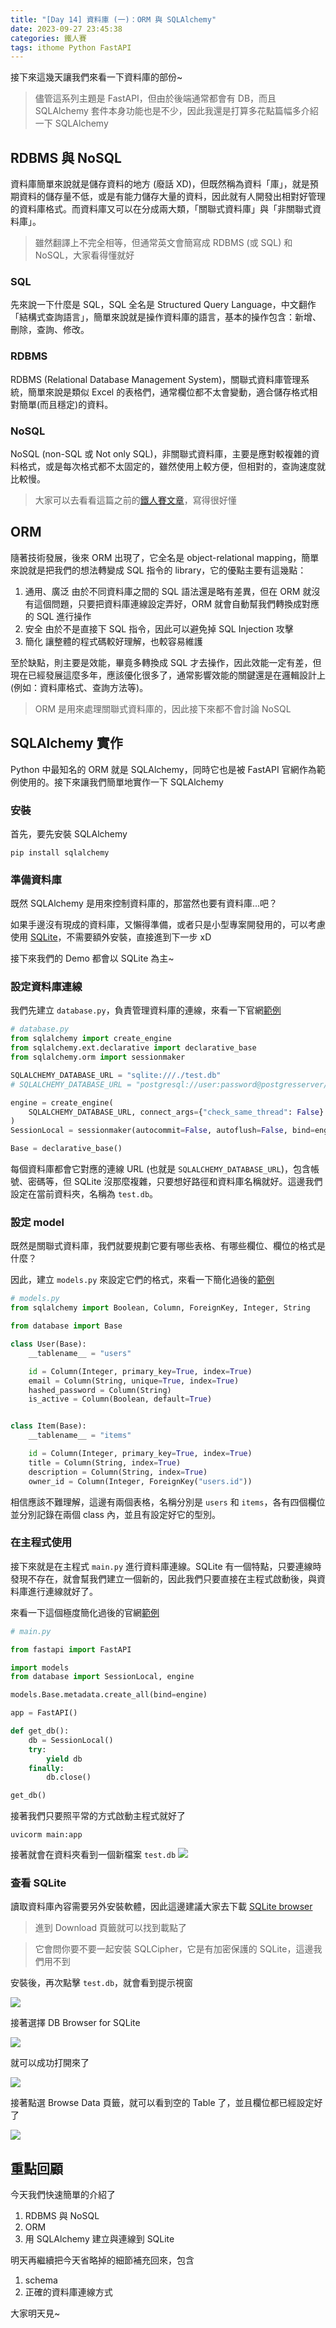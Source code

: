 ```yaml
---
title: "[Day 14] 資料庫 (一)：ORM 與 SQLAlchemy"
date: 2023-09-27 23:45:38
categories: 鐵人賽
tags: ithome Python FastAPI
---
```

接下來這幾天讓我們來看一下資料庫的部份~

> 儘管這系列主題是 FastAPI，但由於後端通常都會有 DB，而且 SQLAlchemy 套件本身功能也是不少，因此我還是打算多花點篇幅多介紹一下 SQLAlchemy
<!-- more -->

## RDBMS 與 NoSQL
資料庫簡單來說就是儲存資料的地方 (廢話 XD)，但既然稱為資料「庫」，就是預期資料的儲存量不低，或是有能力儲存大量的資料，因此就有人開發出相對好管理的資料庫格式。而資料庫又可以在分成兩大類，「關聯式資料庫」與「非關聯式資料庫」。

> 雖然翻譯上不完全相等，但通常英文會簡寫成 RDBMS (或 SQL) 和 NoSQL，大家看得懂就好

### SQL
先來說一下什麼是 SQL，SQL 全名是 Structured Query Language，中文翻作「結構式查詢語言」，簡單來說就是操作資料庫的語言，基本的操作包含：新增、刪除，查詢、修改。

### RDBMS
RDBMS (Relational Database Management System)，關聯式資料庫管理系統，簡單來說是類似 Excel 的表格們，通常欄位都不太會變動，適合儲存格式相對簡單(而且穩定)的資料。

### NoSQL
NoSQL (non-SQL 或 Not only SQL)，非關聯式資料庫，主要是應對較複雜的資料格式，或是每次格式都不太固定的，雖然使用上較方便，但相對的，查詢速度就比較慢。

> 大家可以去看看這篇之前的[鐵人賽文章](https://ithelp.ithome.com.tw/articles/10187443)，寫得很好懂

## ORM

隨著技術發展，後來 ORM 出現了，它全名是 object-relational mapping，簡單來說就是把我們的想法轉變成 SQL 指令的 library，它的優點主要有這幾點：
1. 通用、廣泛
   由於不同資料庫之間的 SQL 語法還是略有差異，但在 ORM 就沒有這個問題，只要把資料庫連線設定弄好，ORM 就會自動幫我們轉換成對應的 SQL 進行操作
2. 安全
   由於不是直接下 SQL 指令，因此可以避免掉 SQL Injection 攻擊
3. 簡化
   讓整體的程式碼較好理解，也較容易維護

至於缺點，則主要是效能，畢竟多轉換成 SQL 才去操作，因此效能一定有差，但現在已經發展這麼多年，應該優化很多了，通常影響效能的關鍵還是在邏輯設計上 (例如：資料庫格式、查詢方法等)。

> ORM 是用來處理關聯式資料庫的，因此接下來都不會討論 NoSQL

## SQLAlchemy 實作

Python 中最知名的 ORM 就是 SQLAlchemy，同時它也是被 FastAPI 官網作為範例使用的。接下來讓我們簡單地實作一下 SQLAlchemy

### 安裝
首先，要先安裝 SQLAlchemy
```shell
pip install sqlalchemy
```
### 準備資料庫

既然 SQLAlchemy 是用來控制資料庫的，那當然也要有資料庫...吧？

如果手邊沒有現成的資料庫，又懶得準備，或者只是小型專案開發用的，可以考慮使用 [SQLite](https://www.sqlite.org/index.html)，不需要額外安裝，直接進到下一步 xD

接下來我們的 Demo 都會以 SQLite 為主~

### 設定資料庫連線

我們先建立 `database.py`，負責管理資料庫的連線，來看一下官網[範例](https://fastapi.tiangolo.com/tutorial/sql-databases/#create-the-sqlalchemy-parts)
```python
# database.py
from sqlalchemy import create_engine
from sqlalchemy.ext.declarative import declarative_base
from sqlalchemy.orm import sessionmaker

SQLALCHEMY_DATABASE_URL = "sqlite:///./test.db"
# SQLALCHEMY_DATABASE_URL = "postgresql://user:password@postgresserver/db"

engine = create_engine(
    SQLALCHEMY_DATABASE_URL, connect_args={"check_same_thread": False}
)
SessionLocal = sessionmaker(autocommit=False, autoflush=False, bind=engine)

Base = declarative_base()
```

每個資料庫都會它對應的連線 URL (也就是 `SQLALCHEMY_DATABASE_URL`)，包含帳號、密碼等，但 SQLite 沒那麼複雜，只要想好路徑和資料庫名稱就好。這邊我們設定在當前資料夾，名稱為 `test.db`。

### 設定 model
既然是關聯式資料庫，我們就要規劃它要有哪些表格、有哪些欄位、欄位的格式是什麼？

因此，建立 `models.py` 來設定它們的格式，來看一下簡化過後的[範例](https://fastapi.tiangolo.com/tutorial/sql-databases/#create-the-database-models)
 
```python
# models.py
from sqlalchemy import Boolean, Column, ForeignKey, Integer, String

from database import Base

class User(Base):
    __tablename__ = "users"

    id = Column(Integer, primary_key=True, index=True)
    email = Column(String, unique=True, index=True)
    hashed_password = Column(String)
    is_active = Column(Boolean, default=True)


class Item(Base):
    __tablename__ = "items"

    id = Column(Integer, primary_key=True, index=True)
    title = Column(String, index=True)
    description = Column(String, index=True)
    owner_id = Column(Integer, ForeignKey("users.id"))
```

相信應該不難理解，這邊有兩個表格，名稱分別是 `users` 和 `items`，各有四個欄位並分別記錄在兩個 class 內，並且有設定好它的型別。

### 在主程式使用

接下來就是在主程式 `main.py` 進行資料庫連線。SQLite 有一個特點，只要連線時發現不存在，就會幫我們建立一個新的，因此我們只要直接在主程式啟動後，與資料庫進行連線就好了。

來看一下這個極度簡化過後的官網[範例](https://fastapi.tiangolo.com/tutorial/sql-databases/#main-fastapi-app)

```python
# main.py

from fastapi import FastAPI

import models
from database import SessionLocal, engine

models.Base.metadata.create_all(bind=engine)

app = FastAPI()

def get_db():
    db = SessionLocal()
    try:
        yield db
    finally:
        db.close()

get_db()
```

接著我們只要照平常的方式啟動主程式就好了
```shell
uvicorm main:app
```

接著就會在資料夾看到一個新檔案 `test.db`
![](https://firebasestorage.googleapis.com/v0/b/images-7e754.appspot.com/o/ithome%2F14_vscode_1.PNG?alt=media&token=f7a8e466-15c8-46f3-b830-013b342c4d16)

### 查看 SQLite

讀取資料庫內容需要另外安裝軟體，因此這邊建議大家去下載 [SQLite browser](https://sqlitebrowser.org/)

> 進到 Download 頁籤就可以找到載點了

> 它會問你要不要一起安裝 SQLCipher，它是有加密保護的 SQLite，這邊我們用不到

安裝後，再次點擊 `test.db`，就會看到提示視窗

![](https://firebasestorage.googleapis.com/v0/b/images-7e754.appspot.com/o/ithome%2F14_sqlite_3.PNG?alt=media&token=cbb72c1b-7710-4a1c-9626-e88900883513)

接著選擇 DB Browser for SQLite

![](https://firebasestorage.googleapis.com/v0/b/images-7e754.appspot.com/o/ithome%2F14_sqlite_4.PNG?alt=media&token=b9df5c49-0380-4aa9-bac7-ac66f886dee9)

就可以成功打開來了

![](https://firebasestorage.googleapis.com/v0/b/images-7e754.appspot.com/o/ithome%2F14_sqlite_1.PNG?alt=media&token=3c026500-4410-4e60-8f53-c96b1d9a6369)

接著點選 Browse Data 頁籤，就可以看到空的 Table 了，並且欄位都已經設定好了

![](https://firebasestorage.googleapis.com/v0/b/images-7e754.appspot.com/o/ithome%2F14_sqlite_2.PNG?alt=media&token=eeb444a5-2963-4566-b5a8-fb6b01621d6c)

## 重點回顧
今天我們快速簡單的介紹了
1. RDBMS 與 NoSQL
2. ORM
3. 用 SQLAlchemy 建立與連線到 SQLite

明天再繼續把今天省略掉的細節補充回來，包含
1. schema
2. 正確的資料庫連線方式

大家明天見~